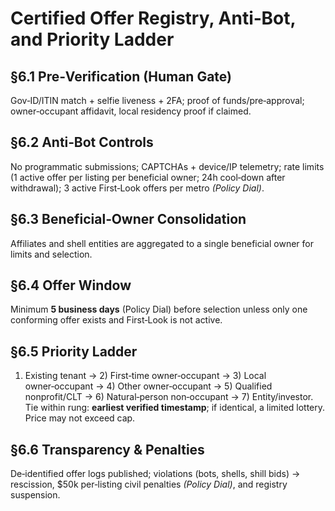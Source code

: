 # Certified Offer Registry, Anti‑Bot, and Priority Ladder

## §6.1 Pre‑Verification (Human Gate)
Gov‑ID/ITIN match + selfie liveness + 2FA; proof of funds/pre‑approval; owner‑occupant affidavit, local residency proof if claimed.

## §6.2 Anti‑Bot Controls
No programmatic submissions; CAPTCHAs + device/IP telemetry; rate limits (1 active offer per listing per beneficial owner; 24h cool‑down after withdrawal); 3 active First‑Look offers per metro *(Policy Dial)*.

## §6.3 Beneficial‑Owner Consolidation
Affiliates and shell entities are aggregated to a single beneficial owner for limits and selection.

## §6.4 Offer Window
Minimum **5 business days** (Policy Dial) before selection unless only one conforming offer exists and First‑Look is not active.

## §6.5 Priority Ladder
1) Existing tenant → 2) First‑time owner‑occupant → 3) Local owner‑occupant → 4) Other owner‑occupant → 5) Qualified nonprofit/CLT → 6) Natural‑person non‑occupant → 7) Entity/investor.  
Tie within rung: **earliest verified timestamp**; if identical, a limited lottery. Price may not exceed cap.

## §6.6 Transparency & Penalties
De‑identified offer logs published; violations (bots, shells, shill bids) → rescission, $50k per‑listing civil penalties *(Policy Dial)*, and registry suspension.
